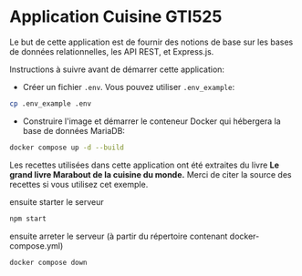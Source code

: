 # Application Cuisine GTI525

Le but de cette application est de fournir des notions de base sur les bases de données relationnelles, 
les API REST, et Express.js.

Instructions à suivre avant de démarrer cette application:

* Créer un fichier `.env`. Vous pouvez utiliser `.env_example`:
```bash
cp .env_example .env
``` 

* Construire l'image et démarrer le conteneur Docker qui hébergera la base de données MariaDB:
```bash
docker compose up -d --build
``` 

Les recettes utilisées dans cette application ont été extraites du livre **Le grand livre Marabout 
de la cuisine du monde.** Merci de citer la source des recettes si vous utilisez cet exemple.

ensuite starter le serveur
```bash
npm start
``` 

ensuite arreter le serveur (à partir du répertoire contenant docker-compose.yml)
```bash
docker compose down
``` 